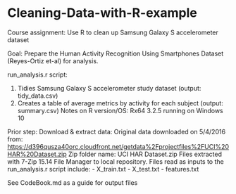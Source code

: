 # Cleaning-Data-with-R-example
Course assignment: Use R to clean up Samsung Galaxy S accelerometer dataset

 Goal: Prepare the Human Activity Recognition Using Smartphones Dataset 
 (Reyes-Ortiz et-al) for analysis.

 run_analysis.r script:
 1) Tidies Samsung Galaxy S accelerometer study dataset (output: tidy_data.csv)
 2) Creates a table of average metrics by activity for each subject (output: summary.csv)
 Notes on R version/OS: Rx64 3.2.5 running on Windows 10 

 Prior step: Download & extract data:
 Original data downloaded on 5/4/2016 from:
 https://d396qusza40orc.cloudfront.net/getdata%2Fprojectfiles%2FUCI%20HAR%20Dataset.zip
 Zip folder name: UCI HAR Dataset.zip
 Files extracted with 7-Zip 15.14 File Manager to local repository.
	Files read as inputs to the run_analysis.r script include:
	- X_train.txt
	- X_test.txt
	- features.txt

See CodeBook.md as a guide for output files

